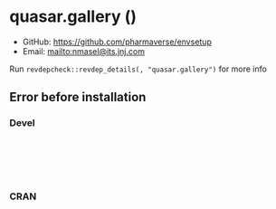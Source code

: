 # quasar.gallery ()

* GitHub: <https://github.com/pharmaverse/envsetup>
* Email: <mailto:nmasel@its.jnj.com>

Run `revdepcheck::revdep_details(, "quasar.gallery")` for more info

## Error before installation

### Devel

```






```
### CRAN

```






```
